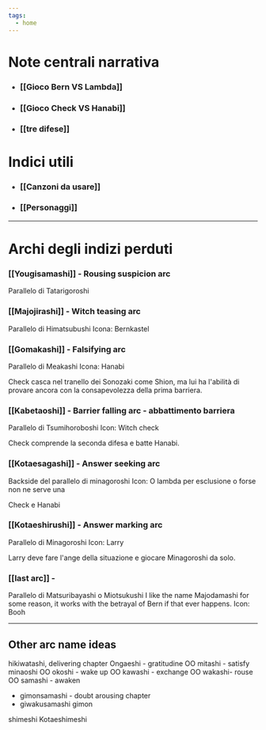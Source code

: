 ```yaml
---
tags:
  - home
---
```

# Note centrali narrativa
- ### [[Gioco Bern VS Lambda]]
- ### [[Gioco Check VS Hanabi]]
- ### [[tre difese]]

# Indici utili
- ### [[Canzoni da usare]]
- ### [[Personaggi]]

---

# Archi degli indizi perduti

### [[Yougisamashi]] - Rousing suspicion arc
Parallelo di  Tatarigoroshi
### [[Majojirashi]] - Witch teasing arc
Parallelo di Himatsubushi
Icona: Bernkastel

### [[Gomakashi]] - Falsifying arc
Parallelo di Meakashi
Icona: Hanabi

Check casca nel tranello dei Sonozaki come Shion, ma lui ha l'abilità di provare ancora con la consapevolezza della prima barriera.

### [[Kabetaoshi]] - Barrier falling arc - abbattimento barriera
Parallelo di Tsumihoroboshi
Icon: Witch check

Check comprende la seconda difesa e batte Hanabi.
### [[Kotaesagashi]] - Answer seeking arc 
Backside del parallelo di minagoroshi
Icon: O lambda per esclusione o forse non ne serve una

Check e Hanabi
### [[Kotaeshirushi]] - Answer marking arc
Parallelo di Minagoroshi
Icon: Larry

Larry deve fare l'ange della situazione e giocare Minagoroshi da solo.

### [[last arc]] - 
Parallelo di Matsuribayashi o Miotsukushi
I like the name Majodamashi for some reason, it works with the betrayal of Bern if that ever happens.
Icon: Booh



---


## Other arc name ideas
hikiwatashi, delivering chapter
Ongaeshi - gratitudine
OO mitashi - satisfy
minaoshi
OO okoshi - wake up
OO kawashi - exchange
OO wakashi- rouse
OO samashi - awaken
- gimonsamashi - doubt arousing chapter
- giwakusamashi
gimon

shimeshi
Kotaeshimeshi